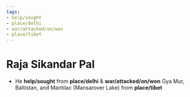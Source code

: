 ```yaml
---
tags:
- help/sought
- place/delhi
- war/attacked/on/won
- place/tibet
---
```

   
# Raja Sikandar Pal   
* He **help/sought** from **place/delhi** & **war/attacked/on/won** Gya Mur, Baltistan, and Mantilac (Mansarover Lake) from **place/tibet**
